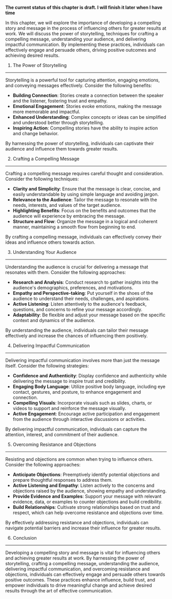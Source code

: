 **The current status of this chapter is draft. I will finish it later when I have time**

In this chapter, we will explore the importance of developing a compelling story and message in the process of influencing others for greater results at work. We will discuss the power of storytelling, techniques for crafting a compelling message, understanding your audience, and delivering impactful communication. By implementing these practices, individuals can effectively engage and persuade others, driving positive outcomes and achieving desired results.

1. The Power of Storytelling
----------------------------

Storytelling is a powerful tool for capturing attention, engaging emotions, and conveying messages effectively. Consider the following benefits:

* **Building Connection**: Stories create a connection between the speaker and the listener, fostering trust and empathy.
* **Emotional Engagement**: Stories evoke emotions, making the message more memorable and impactful.
* **Enhanced Understanding**: Complex concepts or ideas can be simplified and understood better through storytelling.
* **Inspiring Action**: Compelling stories have the ability to inspire action and change behavior.

By harnessing the power of storytelling, individuals can captivate their audience and influence them towards greater results.

2. Crafting a Compelling Message
--------------------------------

Crafting a compelling message requires careful thought and consideration. Consider the following techniques:

* **Clarity and Simplicity**: Ensure that the message is clear, concise, and easily understandable by using simple language and avoiding jargon.
* **Relevance to the Audience**: Tailor the message to resonate with the needs, interests, and values of the target audience.
* **Highlighting Benefits**: Focus on the benefits and outcomes that the audience will experience by embracing the message.
* **Structure and Flow**: Organize the message in a logical and coherent manner, maintaining a smooth flow from beginning to end.

By crafting a compelling message, individuals can effectively convey their ideas and influence others towards action.

3. Understanding Your Audience
------------------------------

Understanding the audience is crucial for delivering a message that resonates with them. Consider the following approaches:

* **Research and Analysis**: Conduct research to gather insights into the audience's demographics, preferences, and motivations.
* **Empathy and Perspective-taking**: Put yourself in the shoes of the audience to understand their needs, challenges, and aspirations.
* **Active Listening**: Listen attentively to the audience's feedback, questions, and concerns to refine your message accordingly.
* **Adaptability**: Be flexible and adjust your message based on the specific context and dynamics of the audience.

By understanding the audience, individuals can tailor their message effectively and increase the chances of influencing them positively.

4. Delivering Impactful Communication
-------------------------------------

Delivering impactful communication involves more than just the message itself. Consider the following strategies:

* **Confidence and Authenticity**: Display confidence and authenticity while delivering the message to inspire trust and credibility.
* **Engaging Body Language**: Utilize positive body language, including eye contact, gestures, and posture, to enhance engagement and connection.
* **Compelling Visuals**: Incorporate visuals such as slides, charts, or videos to support and reinforce the message visually.
* **Active Engagement**: Encourage active participation and engagement from the audience through interactive discussions or activities.

By delivering impactful communication, individuals can capture the attention, interest, and commitment of their audience.

5. Overcoming Resistance and Objections
---------------------------------------

Resisting and objections are common when trying to influence others. Consider the following approaches:

* **Anticipate Objections**: Preemptively identify potential objections and prepare thoughtful responses to address them.
* **Active Listening and Empathy**: Listen actively to the concerns and objections raised by the audience, showing empathy and understanding.
* **Provide Evidence and Examples**: Support your message with relevant evidence, data, or examples to counter objections and build credibility.
* **Build Relationships**: Cultivate strong relationships based on trust and respect, which can help overcome resistance and objections over time.

By effectively addressing resistance and objections, individuals can navigate potential barriers and increase their influence for greater results.

6. Conclusion
-------------

Developing a compelling story and message is vital for influencing others and achieving greater results at work. By harnessing the power of storytelling, crafting a compelling message, understanding the audience, delivering impactful communication, and overcoming resistance and objections, individuals can effectively engage and persuade others towards positive outcomes. These practices enhance influence, build trust, and empower individuals to drive meaningful change and achieve desired results through the art of effective communication.
